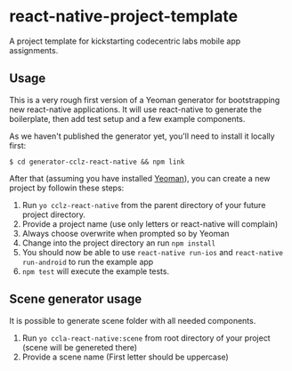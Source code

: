 # react-native-project-template
A project template for kickstarting codecentric labs mobile app assignments.

## Usage
This is a very rough first version of a Yeoman generator for bootstrapping new react-native applications. 
It will use react-native to generate the boilerplate, then add test setup and a few example components.

As we haven't published the generator yet, you'll need to install it locally first:

```
$ cd generator-cclz-react-native && npm link
```

After that (assuming you have installed [Yeoman](http://yeoman.io/)), you can create a new project by followin these steps:

1. Run `yo cclz-react-native` from the parent directory of your future project directory.
2. Provide a project name (use only letters or react-native will complain)
3. Always choose overwrite when prompted so by Yeoman
4. Change into the project directory an run `npm install`
5. You should now be able to use `react-native run-ios` and `react-native run-android` to run the example app
6. `npm test` will execute the example tests.


## Scene generator usage
It is possible to generate scene folder with all needed components.

1. Run `yo ccla-react-native:scene` from root directory of your project (scene will be genereted there)
2. Provide a scene name (First letter should be uppercase)
